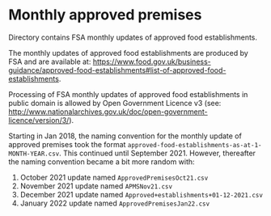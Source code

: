 # Monthly approved premises

Directory contains FSA monthly updates of approved food establishments.

The monthly updates of approved food establishments are produced by FSA and are available at: https://www.food.gov.uk/business-guidance/approved-food-establishments#list-of-approved-food-establishments.

Processing of FSA monthly updates of approved food establishments in public domain is allowed by Open Government Licence v3 (see: http://www.nationalarchives.gov.uk/doc/open-government-licence/version/3/).

Starting in Jan 2018, the naming convention for the monthly update of approved premises took the format ```approved-food-establishments-as-at-1-MONTH-YEAR.csv```. This continued until September 2021. However, thereafter the naming convention became a bit more random with:
1. October 2021 update named ```ApprovedPremisesOct21.csv```
2. November 2021 update named ```APMSNov21.csv```
3. December 2021 update named ```Approved+establishments+01-12-2021.csv```
4. January 2022 update named ```ApprovedPremisesJan22.csv```
